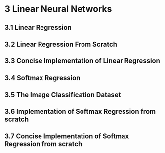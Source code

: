 # 3 Linear Neural Networks

## 3.1 Linear Regression

## 3.2 Linear Regression From Scratch

## 3.3 Concise Implementation of Linear Regression

## 3.4 Softmax Regression

## 3.5 The Image Classification Dataset

## 3.6 Implementation of Softmax Regression from scratch

## 3.7 Concise Implementation of Softmax Regression from scratch
